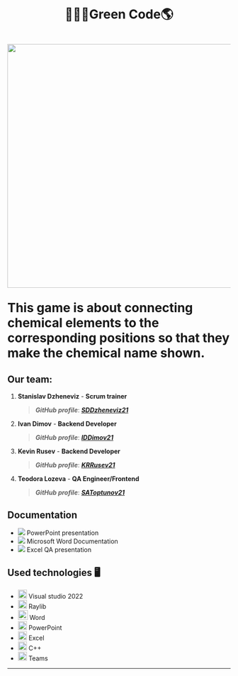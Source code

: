 <h1 align = "center">👩🏽‍🔬Green Code🌎<h1>
<p align = "center">
<img src = "https://cdn.discordapp.com/attachments/900372498720362496/1171493293083869215/greencode-high-resolution-logo.png?ex=655ce126&is=654a6c26&hm=3bb0337f6ebdb8ebcae6066b3bf2eed367a07bb7badcc3ddfc1aecb5fdf144b9&" height = "550" width = "800">
</p>

This game is about connecting chemical elements to the corresponding positions so that they make the chemical name shown.

 ## Our team:
1. **Stanislav Dzheneviz** - **Scrum trainer**	
   > ***GitHub profile***: [***SDDzheneviz21***](https://github.com/SDDzheneviz21)		
   
2. **Ivan Dimov** - **Backend Developer**	
   > ***GitHub profile***: [***IDDimov21***](https://github.com/IDDimov21)	

3. **Kevin Rusev** - **Backend Developer** 
   > ***GitHub profile***: [***KRRusev21***](https://github.com/KRRusev21)

4. **Teodora Lozeva** - **QA Engineer/Frontend**
   > ***GitHub profile***: [***SAToptunov21***](https://github.com/TLLozeva21)

## Documentation
- <img src= "https://codingburgas-my.sharepoint.com/:p:/g/personal/krrusev21_codingburgas_bg/Ed7i8-VckwNDsGhqeow_bQ0B0dm2obJXCFKDKoQwAN0P8w?e=010utF"> PowerPoint presentation
- <img src= "https://codingburgas-my.sharepoint.com/:w:/g/personal/krrusev21_codingburgas_bg/EaNFE8QyqXhBuFsAkkMYnUsBBQ2828t8Jlq6hTMTVY7O-g?e=sV7RjU"> Microsoft Word Documentation
- <img src= "https://codingburgas-my.sharepoint.com/:x:/g/personal/krrusev21_codingburgas_bg/EfZ4W_tstuFCl9aDtsQ00w8BLaFOWjg1IePaA8Y7gPswaw?e=2HjvEJ"> Excel QA presentation

## Used technologies 🖥️
- <img src="https://user-images.githubusercontent.com/85344134/175822710-50145fd8-297a-4cb0-adaf-619ce5585e69.png" width="20"> Visual studio 2022
- <img src="https://user-images.githubusercontent.com/85344134/175822788-d8dc850b-0c81-4724-9a4f-c822566e85ec.png" width="20"> Raylib
- <img src="https://user-images.githubusercontent.com/85344134/175822623-c0c00191-22b9-4917-9eb5-cb8868fd0a23.png" width="22"> Word
- <img src="https://media.discordapp.net/attachments/815253581149896790/818136011359518780/kisspng-microsoft-powerpoint-computer-software-microsoft-o-5b3b3927c75c49.3318087715306079118166-rem.png" width="20"> PowerPoint
- <img src="https://media.discordapp.net/attachments/815253581149896790/818134368848969728/1043px-Microsoft_Excel_2013_logo.svg_.png?width=551&height=541" width="20"> Excel
- <img src="https://user-images.githubusercontent.com/85344134/175822844-50fdef40-52f7-4d65-9c2e-b55bbec1fca3.png" width="20"> C++
- <img src="https://logos-world.net/wp-content/uploads/2021/04/Microsoft-Teams-Logo.png" width="20"> Teams
---	
